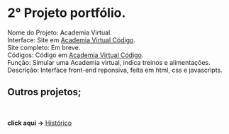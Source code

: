 <h1>2° Projeto portfólio.</h1>

Nome do Projeto: Academia Virtual.<br>
Interface: Site em <a href='https://rodolfo-desenvolve.github.io/academia_virtual/index.html'>Academia Virtual Código</a>. <br>
Site completo: Em breve.<br>
Códigos: Código em <a href='https://github.com/Rodolfo-desenvolve/academia_virtual/tree/main'>Academia Virtual Código</a>. <br>
Função: Simular uma Academia virtual, indica treinos e alimentações.<br>
Descrição: Interface front-end reponsiva, feita em html, css e javascripts.

<h2> Outros projetos;</h2>

<br>

 **click aqui ->** <a href='https://github.com/Rodolfo-desenvolve/python-desktop'>Histórico</a>
